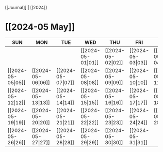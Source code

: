 [[Journal]] | [[2024]]
# [[2024-05 May]]

| SUN | MON | TUE | WED | THU | FRI | SAT |
|  ---  |  ---  |  ---  |  ---  |  ---  |  ---  |  ---  |
|    |    |    | [[2024-05-01\|01]] | [[2024-05-02\|02]] | [[2024-05-03\|03]] | [[2024-05-04\|04]] |
| [[2024-05-05\|05]] | [[2024-05-06\|06]] | [[2024-05-07\|07]] | [[2024-05-08\|08]] | [[2024-05-09\|09]] | [[2024-05-10\|10]] | [[2024-05-11\|11]] |
| [[2024-05-12\|12]] | [[2024-05-13\|13]] | [[2024-05-14\|14]] | [[2024-05-15\|15]] | [[2024-05-16\|16]] | [[2024-05-17\|17]] | [[2024-05-18\|18]] |
| [[2024-05-19\|19]] | [[2024-05-20\|20]] | [[2024-05-21\|21]] | [[2024-05-22\|22]] | [[2024-05-23\|23]] | [[2024-05-24\|24]] | [[2024-05-25\|25]] |
| [[2024-05-26\|26]] | [[2024-05-27\|27]] | [[2024-05-28\|28]] | [[2024-05-29\|29]] | [[2024-05-30\|30]] | [[2024-05-31\|31]] |    |


